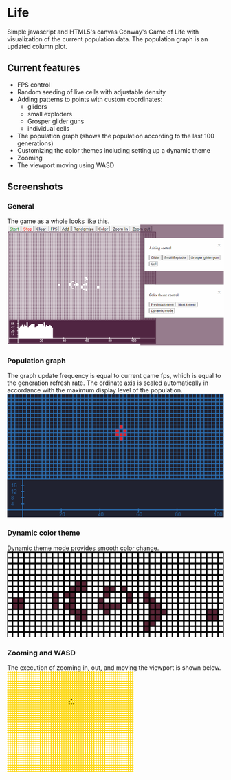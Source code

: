 # Life
Simple javascript and HTML5's canvas Conway's Game of Life with visualization of the current population data. The population graph is an updated column plot. 
## Current features
* FPS control
* Random seeding of live cells with adjustable density
* Adding patterns to points with custom coordinates:
  * gliders
  * small exploders
  * Grosper glider guns
  * individual cells
* The population graph (shows the population according to the last 100 generations)
* Customizing the color themes including setting up a dynamic theme
* Zooming
* The viewport moving using WASD
## Screenshots
### General
The game as a whole looks like this.  
![](screen.png "")
### Population graph
The graph update frequency is equal to current game fps, which is equal to the generation refresh rate. The ordinate axis is scaled automatically in accordance with the maximum display level of the population.  
![](population_plot.gif "")
### Dynamic color theme
Dynamic theme mode provides smooth color change.  
![](dynamic_color.gif "")
### Zooming and WASD
The execution of zooming in, out, and moving the viewport is shown below.  
![](zooming.gif "")